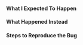 <!--
Thanks for contributing to Redirectioner! Enter a clear title (e.g. "Search error when using plus sign") and proceed.
-->

#### What I Expected To Happen

#### What Happened Instead

#### Steps to Reproduce the Bug

<!--
PLEASE NOTE:
- These comments won't show up when you submit the issue.
- Try to add as much detail as possible. Be specific!
- GitHub issues aren't for support! If you have questions, use the forums here https://wordpress.org/support/plugin/404-redirected
- If you're requesting a new feature, explain why you'd like it to be added.
-->